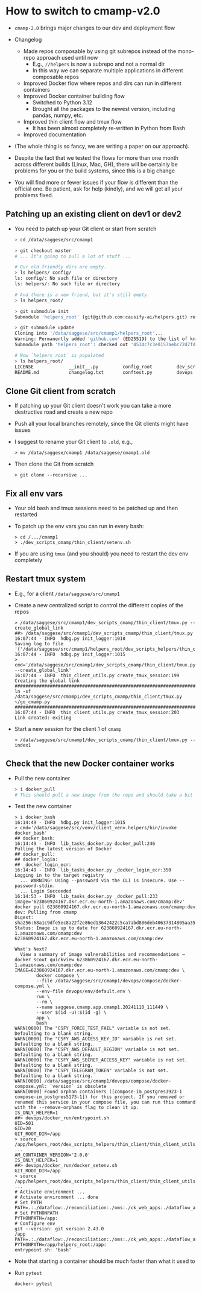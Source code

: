 # How to switch to cmamp-v2.0

- `cmamp-2.0` brings major changes to our dev and deployment flow

- Changelog
  - Made repos composable by using git subrepos instead of the mono-repo approach
    used until now
    - E.g., `//helpers` is now a subrepo and not a normal dir
    - In this way we can separate multiple applications in different composable
      repos
  - Improved Docker flow where repos and dirs can run in different containers
  - Improved Docker container building flow
    - Switched to Python 3.12
    - Brought all the packages to the newest version, including pandas, numpy, etc.
  - Improved thin client flow and tmux flow
    - It has been almost completely re-written in Python from Bash
  - Improved documentation

- (The whole thing is so fancy, we are writing a paper on our approach).

- Despite the fact that we tested the flows for more than one month across
  different builds (Linux, Mac, GH), there will be certainly be problems for you
  or the build systems, since this is a big change
- You will find more or fewer issues if your flow is different than the official
  one. Be patient, ask for help (kindly), and we will get all your problems
  fixed.

## Patching up an existing client on dev1 or dev2

- You need to patch up your Git client or start from scratch
  ```bash
  > cd /data/saggese/src/cmamp1

  > git checkout master
  # ... It's going to pull a lot of stuff ...

  # Our old friendly dirs are empty.
  > ls helpers/ config/
  ls: config/: No such file or directory
  ls: helpers/: No such file or directory

  # And there is a new friend, but it's still empty.
  > ls helpers_root/

  > git submodule init
  Submodule 'helpers_root' (git@github.com:causify-ai/helpers.git) registered for path 'helpers_root'

  > git submodule update
  Cloning into '/data/saggese/src/cmamp1/helpers_root'...
  Warning: Permanently added 'github.com' (ED25519) to the list of known hosts.
  Submodule path 'helpers_root': checked out '4534c7c3e0157aebc72d7fdc61a297e69cd23cc8'

  # Now `helpers_root` is populated
  > ls helpers_root/
  LICENSE             __init__.py         config_root         dev_scripts_helpers docs                invoke.yaml         pytest.ini          tasks.py
  README.md           changelog.txt       conftest.py         devops              helpers             mypy.ini            repo_config.py
  ```

## Clone Git client from scratch

- If patching up your Git client doesn't work you can take a more destructive
  road and create a new repo

- Push all your local branches remotely, since the Git clients might have issues
- I suggest to rename your Git client to `.old`, e.g., 
  ```
  > mv /data/saggese/cmamp1 /data/saggese/cmamp1.old
  ```

- Then clone the Git from scratch
  ```
  > git clone --recursive ...
  ```

## Fix all env vars

- Your old bash and tmux sessions need to be patched up and then restarted

- To patch up the env vars you can run in every bash:
  ```
  > cd /.../cmamp1
  > ./dev_scripts_cmamp/thin_client/setenv.sh
  ```

- If you are using `tmux` (and you should) you need to restart the dev env
  completely

## Restart tmux system

- E.g., for a client `/data/saggese/src/cmamp1`

- Create a new centralized script to control the different copies of the repos
  ```
  > /data/saggese/src/cmamp1/dev_scripts_cmamp/thin_client/tmux.py --create_global_link
  ##> /data/saggese/src/cmamp1/dev_scripts_cmamp/thin_client/tmux.py
  16:07:44 - INFO  hdbg.py init_logger:1010                               Saving log to file '{'/data/saggese/src/cmamp1/helpers_root/dev_scripts_helpers/thin_client/thin_client_utils.py.log'}'
  16:07:44 - INFO  hdbg.py init_logger:1015                               > cmd='/data/saggese/src/cmamp1/dev_scripts_cmamp/thin_client/tmux.py --create_global_link'
  16:07:44 - INFO  thin_client_utils.py create_tmux_session:199           Creating the global link
  ################################################################################
  ln -sf /data/saggese/src/cmamp1/dev_scripts_cmamp/thin_client/tmux.py ~/go_cmamp.py
  ################################################################################
  16:07:44 - INFO  thin_client_utils.py create_tmux_session:203           Link created: exiting
  ```

- Start a new session for the client 1 of `cmamp`
  ```
  > /data/saggese/src/cmamp1/dev_scripts_cmamp/thin_client/tmux.py --index1
  ```

## Check that the new Docker container works

- Pull the new container

  ```bash
  > i docker_pull
  # This should pull a new image from the repo and should take a bit of time
  ```

- Test the new container
  ```
  > i docker_bash
  16:14:49 - INFO  hdbg.py init_logger:1015                               > cmd='/data/saggese/src/venv/client_venv.helpers/bin/invoke docker_bash'
  ## docker_bash:
  16:14:49 - INFO  lib_tasks_docker.py docker_pull:246                    Pulling the latest version of Docker
  ## docker_pull:
  ## docker_login:
  ## _docker_login_ecr:
  16:14:49 - INFO  lib_tasks_docker.py _docker_login_ecr:350              Logging in to the target registry
    ... WARNING! Using --password via the CLI is insecure. Use --password-stdin.
    ... Login Succeeded
  16:14:53 - INFO  lib_tasks_docker.py _docker_pull:233                   image='623860924167.dkr.ecr.eu-north-1.amazonaws.com/cmamp:dev'
  docker pull 623860924167.dkr.ecr.eu-north-1.amazonaws.com/cmamp:dev
  dev: Pulling from cmamp
  Digest: sha256:68a1c9dfe5ec8a22f2e86ed13642422c5ca7abd886deb40637314805aa35af9c
  Status: Image is up to date for 623860924167.dkr.ecr.eu-north-1.amazonaws.com/cmamp:dev
  623860924167.dkr.ecr.eu-north-1.amazonaws.com/cmamp:dev

  What's Next?
    View a summary of image vulnerabilities and recommendations → docker scout quickview 623860924167.dkr.ecr.eu-north-1.amazonaws.com/cmamp:dev
  IMAGE=623860924167.dkr.ecr.eu-north-1.amazonaws.com/cmamp:dev \
          docker compose \
          --file /data/saggese/src/cmamp1/devops/compose/docker-compose.yml \
          --env-file devops/env/default.env \
          run \
          --rm \
          --name saggese.cmamp.app.cmamp1.20241110_111449 \
          --user $(id -u):$(id -g) \
          app \
          bash
  WARN[0000] The "CSFY_FORCE_TEST_FAIL" variable is not set. Defaulting to a blank string.
  WARN[0000] The "CSFY_AWS_ACCESS_KEY_ID" variable is not set. Defaulting to a blank string.
  WARN[0000] The "CSFY_AWS_DEFAULT_REGION" variable is not set. Defaulting to a blank string.
  WARN[0000] The "CSFY_AWS_SECRET_ACCESS_KEY" variable is not set. Defaulting to a blank string.
  WARN[0000] The "CSFY_TELEGRAM_TOKEN" variable is not set. Defaulting to a blank string.
  WARN[0000] /data/saggese/src/cmamp1/devops/compose/docker-compose.yml: `version` is obsolete
  WARN[0000] Found orphan containers ([compose-im_postgres3923-1 compose-im_postgres5173-1]) for this project. If you removed or renamed this service in your compose file, you can run this command with the --remove-orphans flag to clean it up.
  IS_ONLY_HELPER=1
  ##> devops/docker_run/entrypoint.sh
  UID=501
  GID=20
  GIT_ROOT_DIR=/app
  > source /app/helpers_root/dev_scripts_helpers/thin_client/thin_client_utils.sh ...
  AM_CONTAINER_VERSION='2.0.0'
  IS_ONLY_HELPER=1
  ##> devops/docker_run/docker_setenv.sh
  GIT_ROOT_DIR=/app
  > source /app/helpers_root/dev_scripts_helpers/thin_client/thin_client_utils.sh ...
  # Activate environment ...
  # Activate environment ... done
  # Set PATH
  PATH=.:./dataflow:./reconciliation:./oms:./ck_web_apps:./dataflow_amp:./devops:./core:./test:./.pytest_cache:./optimizer:./papers:./market_data:./research_amp:./ck.infra:./docker_common:./ck.marketing:./docs:./ck.alembic:./helpers_root:./dev_scripts:./dev_scripts_cmamp:./.github:./im_v2:./sorrentum_sandbox:./im:./mkdocs:./.git:./pnl_web_app:./ck_marketing:./defi:./data_schema:./.idea:/app:/venv/bin:/usr/local/sbin:/usr/local/bin:/usr/sbin:/usr/bin:/sbin:/bin
  # Set PYTHONPATH
  PYTHONPATH=/app:
  # Configure env
  git --version: git version 2.43.0
  /app
  PATH=.:./dataflow:./reconciliation:./oms:./ck_web_apps:./dataflow_amp:./devops:./core:./test:./.pytest_cache:./optimizer:./papers:./market_data:./research_amp:./ck.infra:./docker_common:./ck.marketing:./docs:./ck.alembic:./helpers_root:./dev_scripts:./dev_scripts_cmamp:./.github:./im_v2:./sorrentum_sandbox:./im:./mkdocs:./.git:./pnl_web_app:./ck_marketing:./defi:./data_schema:./.idea:/app:/venv/bin:/usr/local/sbin:/usr/local/bin:/usr/sbin:/usr/bin:/sbin:/bin
  PYTHONPATH=/app/helpers_root:/app:
  entrypoint.sh: 'bash'
  ```
- Note that starting a container should be much faster than what it used to

- Run `pytest`
  ```bash
  docker> pytest
  ```
